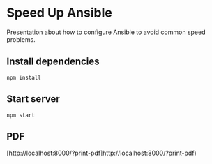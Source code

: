 # Speed Up Ansible
Presentation about how to configure Ansible to avoid common speed problems.


## Install dependencies
```
npm install
```

## Start server
```
npm start
```

## PDF
[http://localhost:8000/?print-pdf]http://localhost:8000/?print-pdf)

